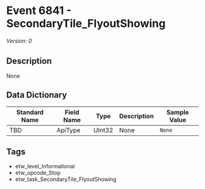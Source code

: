 # Event 6841 - SecondaryTile_FlyoutShowing
###### Version: 0

## Description
None

## Data Dictionary
|Standard Name|Field Name|Type|Description|Sample Value|
|---|---|---|---|---|
|TBD|ApiType|UInt32|None|`None`|

## Tags
* etw_level_Informational
* etw_opcode_Stop
* etw_task_SecondaryTile_FlyoutShowing
